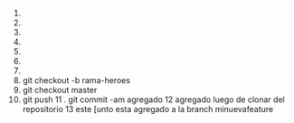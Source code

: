 1.
2.
3.
4.
5.
6.
7.
8. git checkout -b rama-heroes
9. git checkout master
10. git push
11 . git commit -am agregado
12 agregado luego de clonar del repositorio
13 este [unto esta agregado a la branch minuevafeature
